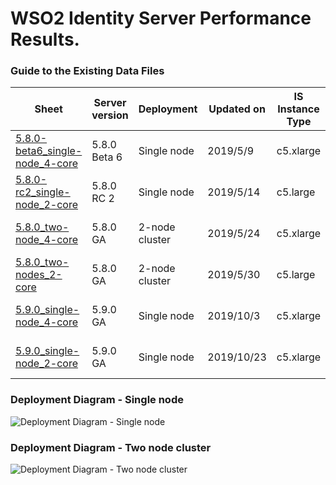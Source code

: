 # WSO2 Identity Server Performance Results.


### Guide to the Existing Data Files
| Sheet | Server version | Deployment | Updated on | IS Instance Type | RDS Instance Type | Test Duration | Warmup period | OS | Java | Database |
| --- | --- | --- | --- | --- | --- | --- | --- | --- | --- | --- |
| [5.8.0-beta6_single-node_4-core](5.8.0-beta6_single-node_4-core.md) | 5.8.0 Beta 6 | Single node | 2019/5/9 | c5.xlarge | db.m4.xlarge | 15 min | 5 min | Ubuntu 18.04 (LTS) | 1.8.0_201-b09 | MySQL 5.7 |
| [5.8.0-rc2_single-node_2-core](5.8.0-rc2_single-node_2-core.md) | 5.8.0 RC 2 | Single node | 2019/5/14 | c5.large | db.m4.xlarge | 15 min | 5 min | Ubuntu 18.04 (LTS) | 1.8.0_201-b09 | MySQL 5.7 |
| [5.8.0_two-node_4-core](5.8.0_two-node_4-core.md) | 5.8.0 GA | 2-node cluster | 2019/5/24 | c5.xlarge | db.m4.xlarge | 15 min | 5 min | Ubuntu 18.04 (LTS) | 1.8.0_201-b09 | MySQL 5.7 |
| [5.8.0_two-nodes_2-core](5.8.0_two-nodes_2-core.md) | 5.8.0 GA | 2-node cluster | 2019/5/30 | c5.large | db.m4.xlarge | 15 min | 5 min | Ubuntu 18.04 (LTS) | 1.8.0_201-b09 | MySQL 5.7 |
| [5.9.0_single-node_4-core](5.9.0_single-node_4-core.md) | 5.9.0 GA | Single node | 2019/10/3 | c5.xlarge | db.m4.xlarge | 15 min | 5 min | Ubuntu 18.04 (LTS) | 1.8.0_201-b09 | MySQL 5.7 |
| [5.9.0_single-node_2-core](5.9.0_single-node_2-core.md) | 5.9.0 GA | Single node | 2019/10/23 | c5.xlarge | db.m4.xlarge | 15 min | 5 min | Ubuntu 18.04 (LTS) | 1.8.0_201-b09 | MySQL 5.7 |



### Deployment Diagram - Single node
![Deployment Diagram - Single node](https://github.com/wso2/performance-is/blob/master/common/images/deployment-diagram-singlenode.png)


### Deployment Diagram - Two node cluster
![Deployment Diagram - Two node cluster](https://github.com/wso2/performance-is/blob/master/common/images/deployment-diagram-twonode-cluster.png)
